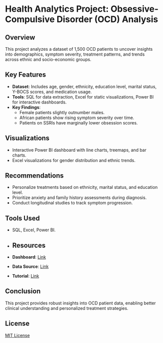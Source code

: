# Health Analytics Project: Obsessive-Compulsive Disorder (OCD) Analysis

## Overview
This project analyzes a dataset of 1,500 OCD patients to uncover insights into demographics, symptom severity, treatment patterns, and trends across ethnic and socio-economic groups.

## Key Features
- **Dataset**: Includes age, gender, ethnicity, education level, marital status, Y-BOCS scores, and medication usage.
- **Tools**: SQL for data extraction, Excel for static visualizations, Power BI for interactive dashboards.
- **Key Findings**:
  - Female patients slightly outnumber males.
  - African patients show rising symptom severity over time.
  - Patients on SSRIs have marginally lower obsession scores.

## Visualizations
- Interactive Power BI dashboard with line charts, treemaps, and bar charts.
- Excel visualizations for gender distribution and ethnic trends.

## Recommendations
- Personalize treatments based on ethnicity, marital status, and education level.
- Prioritize anxiety and family history assessments during diagnosis.
- Conduct longitudinal studies to track symptom progression.

## Tools Used
- SQL, Excel, Power BI.

- ## Resources
 
- **Dashboard**: 
  <a href="https://app.powerbi.com/view?r=eyJrIjoiMzE4MDcwYzYtYWU4ZS00NGRlLTkxZjYtMjUzZjJkZWQ2NGUzIiwidCI6IjBjZmNjNzhhLTg2ODEtNGQ2Mi1hYTMxLTY4ZmYxNWFkZTY2MyJ9" target="_blank">Link</a>
  
- **Data Source**: 
  <a href="https://www.kaggle.com/datasets/ohinhaque/ocd-patient-dataset-demographics-and-clinical-data/data" target="_blank">Link</a>
  
- **Tutorial**: 
  <a href="http://127.0.0.1:5500/uploads/Videos/OCD.mp4" target="_blank">Link</a>

## Conclusion
This project provides robust insights into OCD patient data, enabling better clinical understanding and personalized treatment strategies.

## License
[MIT License](LICENSE)
